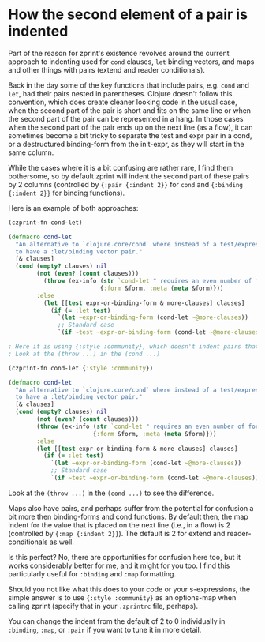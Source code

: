 # How the second element of a pair is indented

Part of the reason for zprint's existence revolves around the
current approach to indenting used for `cond` clauses, `let` binding vectors,
and maps and other things with pairs (extend and reader conditionals).

Back in the day some of the key functions that include pairs, e.g.
`cond` and `let`, had their pairs nested in parentheses.  Clojure doesn't
follow this convention, which does create cleaner looking code in
the usual case, when the second part of the pair is short and fits
on the same line or when the second part of the pair can be represented
in a hang.  In those cases when the second part of the pair ends
up on the next line (as a flow), it can sometimes become a bit
tricky to separate the test and expr pair in a cond, or a destructured
binding-form from the init-expr, as they will start in the same
column.

While the cases where it is a bit confusing are rather rare, I
find them bothersome, so by default zprint will indent the
second part of these pairs by 2 columns (controlled by `{:pair {:indent 2}}`
for `cond` and `{:binding {:indent 2}}` for binding functions).

Here is an example of both approaches:

```clojure
(czprint-fn cond-let)

(defmacro cond-let
  "An alternative to `clojure.core/cond` where instead of a test/expression pair, it is possible
  to have a :let/binding vector pair."
  [& clauses]
  (cond (empty? clauses) nil
        (not (even? (count clauses)))
          (throw (ex-info (str `cond-let " requires an even number of forms")
                          {:form &form, :meta (meta &form)}))
        :else
          (let [[test expr-or-binding-form & more-clauses] clauses]
            (if (= :let test)
              `(let ~expr-or-binding-form (cond-let ~@more-clauses))
              ;; Standard case
              `(if ~test ~expr-or-binding-form (cond-let ~@more-clauses))))))

; Here it is using {:style :community}, which doesn't indent pairs that flow
; Look at the (throw ...) in the (cond ...)

(czprint-fn cond-let {:style :community})

(defmacro cond-let
  "An alternative to `clojure.core/cond` where instead of a test/expression pair, it is possible
  to have a :let/binding vector pair."
  [& clauses]
  (cond (empty? clauses) nil
        (not (even? (count clauses)))
        (throw (ex-info (str `cond-let " requires an even number of forms")
                        {:form &form, :meta (meta &form)}))
        :else
        (let [[test expr-or-binding-form & more-clauses] clauses]
          (if (= :let test)
            `(let ~expr-or-binding-form (cond-let ~@more-clauses))
            ;; Standard case
            `(if ~test ~expr-or-binding-form (cond-let ~@more-clauses))))))

```
Look at the `(throw ...)` in the `(cond ...)` to see the difference.

Maps also have pairs, and perhaps suffer from the potential
for confusion a bit more then binding-forms and cond functions.
By default then, the map indent for the value that is placed on the
next line (i.e., in a flow) is 2 (controlled by `{:map {:indent 2}}`).
The default is 2 for extend and reader-conditionals as well.

Is this perfect?  No, there are opportunities for confusion here
too, but it works considerably better for me, and it might for
you too. I find this particularly useful for `:binding` and `:map`
formatting.

Should you not like what this does to your code or your s-expressions,
the simple answer is to use `{:style :community}` as an options-map
when calling zprint (specify that in your `.zprintrc` file, perhaps).

You can change the indent from the default of 2 to 0 individually
in `:binding`, `:map`, or `:pair` if you want to tune it in more detail.


